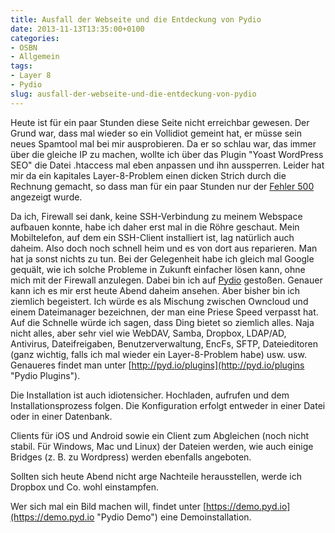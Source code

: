 ```yaml
---
title: Ausfall der Webseite und die Entdeckung von Pydio
date: 2013-11-13T13:35:00+0100
categories:
- OSBN
- Allgemein
tags:
- Layer 8
- Pydio
slug: ausfall-der-webseite-und-die-entdeckung-von-pydio
---
```

Heute ist für ein paar Stunden diese Seite nicht erreichbar gewesen. Der Grund war, dass mal wieder so ein Vollidiot gemeint hat, er müsse sein neues Spamtool mal bei mir ausprobieren. Da er so schlau war, das immer über die gleiche IP zu machen, wollte ich über das Plugin "Yoast WordPress SEO" die Datei .htaccess mal eben anpassen und ihn aussperren. Leider hat mir da ein kapitales Layer-8-Problem einen dicken Strich durch die Rechnung gemacht, so dass man für ein paar Stunden nur der [Fehler 500](http://de.wikipedia.org/wiki/Fehlerseite" "HTTP Fehlerseiten") angezeigt wurde.

Da ich, Firewall sei dank, keine SSH-Verbindung zu meinem Webspace aufbauen konnte, habe ich daher erst mal in die Röhre geschaut. Mein Mobiltelefon, auf dem ein SSH-Client installiert ist, lag natürlich auch daheim. Also doch noch schnell heim und es von dort aus reparieren. Man hat ja sonst nichts zu tun. Bei der Gelegenheit habe ich gleich mal Google gequält, wie ich solche Probleme in Zukunft einfacher lösen kann, ohne mich mit der Firewall anzulegen. Dabei bin ich auf [Pydio](http://pyd.io "Pydio") gestoßen. Genauer kann ich es mir erst heute Abend daheim ansehen. Aber bisher bin ich ziemlich begeistert. Ich würde es als Mischung zwischen Owncloud und einem Dateimanager bezeichnen, der man eine Priese Speed verpasst hat. Auf die Schnelle würde ich sagen, dass Ding bietet so ziemlich alles. Naja nicht alles, aber sehr viel wie WebDAV, Samba, Dropbox, LDAP/AD, Antivirus, Dateifreigaben, Benutzerverwaltung, EncFs, SFTP, Dateieditoren (ganz wichtig, falls ich mal wieder ein Layer-8-Problem habe) usw. usw. Genaueres findet man unter [http://pyd.io/plugins](http://pyd.io/plugins "Pydio Plugins").

Die Installation ist auch idiotensicher. Hochladen, aufrufen und dem Installationsprozess folgen. Die Konfiguration erfolgt entweder in einer Datei oder in einer Datenbank.

Clients für iOS und Android sowie ein Client zum Abgleichen (noch nicht stabil. Für Windows, Mac und Linux) der Dateien werden, wie auch einige Bridges (z. B. zu Wordpress) werden ebenfalls angeboten.

Sollten sich heute Abend nicht arge Nachteile herausstellen, werde ich Dropbox und Co. wohl einstampfen.

Wer sich mal ein Bild machen will, findet unter [https://demo.pyd.io](https://demo.pyd.io "Pydio Demo") eine Demoinstallation.